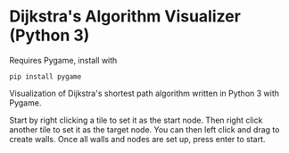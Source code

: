# Dijkstra's Algorithm Visualizer (Python 3)
Requires Pygame, install with

```pip install pygame``` 

Visualization of Dijkstra's shortest path algorithm written in Python 3 with Pygame.

Start by right clicking a tile to set it as the start node. Then right click another tile to set it as the target node. You can then left click and drag to create walls. Once all walls and nodes are set up, press enter to start.
